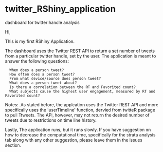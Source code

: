 
# twitter_RShiny_application
dashboard for twitter handle analysis


Hi,

This is my first RShiny Application. 

The dashboard uses the Twitter REST API to return a set number of tweets from a particular twitter handle, set by the user.
The application is meant to answer the following questions:

      When does a person tweet?
	  How often does a person tweet?
      From what device/source does person tweet?
      What does a person tweet about?
      Is there a correlation between the RT and Favorited count?
      What subjects cause the highest user engagement, measured by RT and Favorited count?
         
Notes:
  .As stated before, the applcation uses the Twitter REST API and more specifically uses the 'userTimeline' function,
   dervied from twitteR package to pull Ttweets. The API, however, may not return the desired number of tweets due to    restrictions on time line history.
 
Lastly,
The application runs, but it runs slowly. If you have suggestion on how to decrease the computational time, specifically for the strata analysis tab along with any other suggestion, please leave them in the issues section.  
	
